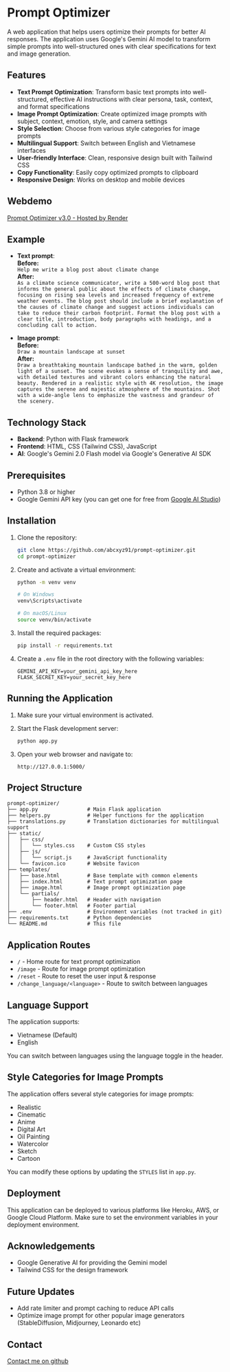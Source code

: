 # Prompt Optimizer

A web application that helps users optimize their prompts for better AI responses. The application uses Google's Gemini AI model to transform simple prompts into well-structured ones with clear specifications for text and image generation.

## Features

- **Text Prompt Optimization**: Transform basic text prompts into well-structured, effective AI instructions with clear persona, task, context, and format specifications
- **Image Prompt Optimization**: Create optimized image prompts with subject, context, emotion, style, and camera settings
- **Style Selection**: Choose from various style categories for image prompts
- **Multilingual Support**: Switch between English and Vietnamese interfaces
- **User-friendly Interface**: Clean, responsive design built with Tailwind CSS
- **Copy Functionality**: Easily copy optimized prompts to clipboard
- **Responsive Design**: Works on desktop and mobile devices

## Webdemo

[Prompt Optimizer v3.0 - Hosted by Render](https://prompt-optimizer-ag5j.onrender.com)

## Example

- **Text prompt**:  
  **Before:**  
  `Help me write a blog post about climate change`  
  **After:**  
  `As a climate science communicator, write a 500-word blog post that informs the general public about the effects of climate change, focusing on rising sea levels and increased frequency of extreme weather events. The blog post should include a brief explanation of the causes of climate change and suggest actions individuals can take to reduce their carbon footprint. Format the blog post with a clear title, introduction, body paragraphs with headings, and a concluding call to action.`

- **Image prompt**:  
  **Before:**  
  `Draw a mountain landscape at sunset`  
  **After:**  
  `Draw a breathtaking mountain landscape bathed in the warm, golden light of a sunset. The scene evokes a sense of tranquility and awe, with detailed textures and vibrant colors enhancing the natural beauty. Rendered in a realistic style with 4K resolution, the image captures the serene and majestic atmosphere of the mountains. Shot with a wide-angle lens to emphasize the vastness and grandeur of the scenery.`

## Technology Stack

- **Backend**: Python with Flask framework
- **Frontend**: HTML, CSS (Tailwind CSS), JavaScript
- **AI**: Google's Gemini 2.0 Flash model via Google's Generative AI SDK

## Prerequisites

- Python 3.8 or higher
- Google Gemini API key (you can get one for free from [Google AI Studio](https://aistudio.google.com/apikey))

## Installation

1. Clone the repository:
   ```bash
   git clone https://github.com/abcxyz91/prompt-optimizer.git
   cd prompt-optimizer
   ```

2. Create and activate a virtual environment:
   ```bash
   python -m venv venv
   
   # On Windows
   venv\Scripts\activate
   
   # On macOS/Linux
   source venv/bin/activate
   ```

3. Install the required packages:
   ```bash
   pip install -r requirements.txt
   ```

4. Create a `.env` file in the root directory with the following variables:
   ```
   GEMINI_API_KEY=your_gemini_api_key_here
   FLASK_SECRET_KEY=your_secret_key_here
   ```

## Running the Application

1. Make sure your virtual environment is activated.

2. Start the Flask development server:
   ```bash
   python app.py
   ```

3. Open your web browser and navigate to:
   ```
   http://127.0.0.1:5000/
   ```

## Project Structure

```
prompt-optimizer/
├── app.py                # Main Flask application
├── helpers.py            # Helper functions for the application
├── translations.py       # Translation dictionaries for multilingual support
├── static/
│   ├── css/
│   │   └── styles.css    # Custom CSS styles
│   ├── js/
│   │   └── script.js     # JavaScript functionality
│   └── favicon.ico       # Website favicon
├── templates/
│   ├── base.html         # Base template with common elements
│   ├── index.html        # Text prompt optimization page
│   ├── image.html        # Image prompt optimization page
│   └── partials/
│       ├── header.html   # Header with navigation
│       └── footer.html   # Footer partial
├── .env                  # Environment variables (not tracked in git)
├── requirements.txt      # Python dependencies
└── README.md             # This file
```

## Application Routes

- `/` - Home route for text prompt optimization
- `/image` - Route for image prompt optimization
- `/reset` - Route to reset the user input & response
- `/change_language/<language>` - Route to switch between languages

## Language Support

The application supports:
- Vietnamese (Default)
- English

You can switch between languages using the language toggle in the header.

## Style Categories for Image Prompts

The application offers several style categories for image prompts:
- Realistic
- Cinematic
- Anime
- Digital Art
- Oil Painting
- Watercolor
- Sketch
- Cartoon

You can modify these options by updating the `STYLES` list in `app.py`.

## Deployment

This application can be deployed to various platforms like Heroku, AWS, or Google Cloud Platform. Make sure to set the environment variables in your deployment environment.

## Acknowledgements

- Google Generative AI for providing the Gemini model
- Tailwind CSS for the design framework

## Future Updates

- Add rate limiter and prompt caching to reduce API calls
- Optimize image prompt for other popular image generators (StableDiffusion, Midjourney, Leonardo etc)

## Contact

[Contact me on github](https://github.com/abcxyz91)